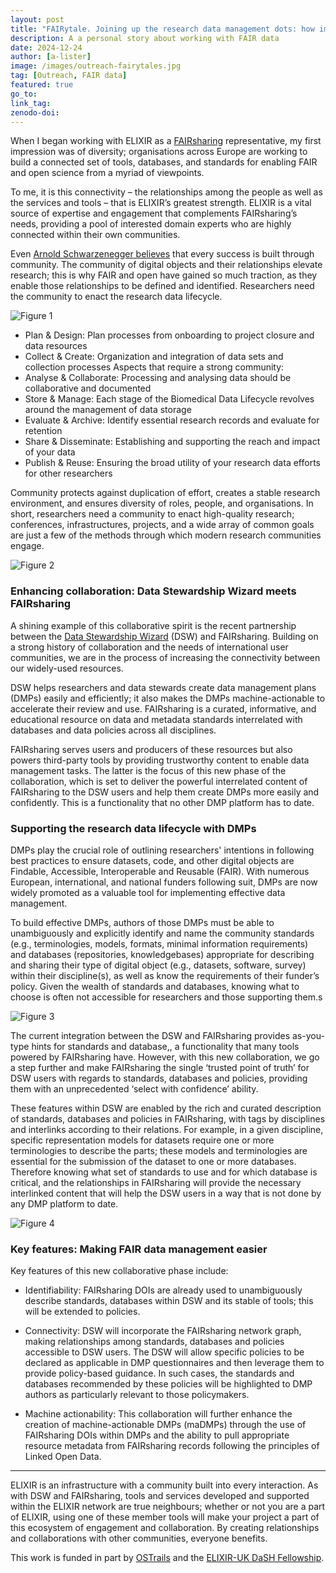 ```yaml
---
layout: post
title: "FAIRytale. Joining up the research data management dots: how improving connectivity among ELIXIR tools enables FAIR across the research data life cycle"
description: A a personal story about working with FAIR data
date: 2024-12-24
author: [a-lister]
image: /images/outreach-fairytales.jpg
tag: [Outreach, FAIR data]
featured: true
go_to: 
link_tag: 
zenodo-doi:
---
```


When I began working with ELIXIR as a [FAIRsharing](https://fairsharing.org/) representative, my first impression was of diversity; organisations across Europe are working to build a connected set of tools, databases, and standards for enabling FAIR and open science from a myriad of viewpoints.

To me, it is this connectivity – the relationships among the people as well as the services and tools – that is ELIXIR’s greatest strength. ELIXIR is a vital source of expertise and engagement that complements FAIRsharing’s needs, providing a pool of interested domain experts who are highly connected within their own communities. 

Even [Arnold Schwarzenegger believes](https://twitter.com/Schwarzenegger/status/863428100473933825) that every success is built through community. The community of digital objects and their relationships elevate research; this is why FAIR and open have gained so much traction, as they enable those relationships to be defined and identified. Researchers need the community to enact the research data lifecycle.

![Figure 1](/images/harvard-data-sharing-life-cycle.png "Figure 1: The research data life cycle, credit https://datamanagement.hms.harvard.edu/")

* Plan & Design: Plan processes from onboarding to project closure and data resources
* Collect & Create: Organization and integration of data sets and collection processes
Aspects that require a strong community:
* Analyse & Collaborate: Processing and analysing data should be collaborative and documented
* Store & Manage: Each stage of the Biomedical Data Lifecycle revolves around the management of data storage
* Evaluate & Archive: Identify essential research records and evaluate for retention
* Share & Disseminate: Establishing and supporting the reach and impact of your data
* Publish & Reuse: Ensuring the broad utility of your research data efforts for other researchers

Community protects against duplication of effort, creates a stable research environment, and ensures diversity of roles, people, and organisations. In short, researchers need a community to enact high-quality research; conferences, infrastructures, projects, and a wide array of common goals are just a few of the methods through which modern research communities engage.  

![Figure 2](/images/connections-fairsharing.png "Figure 2: Community engagement ensures diversity. A small subset of FAIRsharing Champions, together with just a few of the communities they are related to, shows how quickly rich connections form.")


### Enhancing collaboration: Data Stewardship Wizard meets FAIRsharing

A shining example of this collaborative spirit is the  recent partnership between the [Data Stewardship Wizard](https://ds-wizard.org/) (DSW) and FAIRsharing. Building on a strong history of collaboration and the needs of international user communities, we are in the process of increasing the connectivity between our widely-used resources.

DSW helps researchers and data stewards create data management plans (DMPs) easily and efficiently; it also makes the DMPs machine-actionable to accelerate their review and use. FAIRsharing is a curated, informative, and educational resource on data and metadata standards interrelated with databases and data policies across all disciplines.

FAIRsharing serves users and producers of these resources but also powers third-party tools by providing trustworthy content to enable data management tasks. The latter is the focus of this new phase of the collaboration, which is set to deliver the powerful interrelated content of FAIRsharing to the DSW users and help them create DMPs more easily and confidently. This is a functionality that no other DMP platform has to date.

### Supporting the research data lifecycle with DMPs

DMPs play the crucial role of outlining researchers' intentions in following best practices to ensure datasets, code, and other digital objects are Findable, Accessible, Interoperable and Reusable (FAIR). With numerous European, international, and national funders following suit, DMPs are now widely promoted as a valuable tool for implementing effective data management.

To build effective DMPs, authors of those DMPs must be able to unambiguously and explicitly identify and name the community standards (e.g., terminologies, models, formats, minimal information requirements) and databases (repositories, knowledgebases) appropriate for describing and sharing their type of digital object (e.g., datasets, software, survey) within their discipline(s), as well as know the requirements of their funder’s policy. Given the wealth of standards and databases, knowing what to choose is often not accessible for researchers and those supporting them.s

![Figure 3](/images/fairsharing-dsw-interaction-use-case.png "Figure 3: Data Stewardship Wizard uses FAIRsharing to provide as-you-type functionality to users who need to list the standards and databases relevant to their DMPs.")

The current integration between the DSW and FAIRsharing provides as-you-type hints for standards and database,, a functionality that many tools powered by FAIRsharing have. However, with this new collaboration, we go a step further and make FAIRsharing the single ‘trusted point of truth’ for DSW users with regards to standards, databases and policies, providing them with an unprecedented ‘select with confidence’ ability.

These features within DSW are enabled by the rich and curated description of standards, databases and policies in FAIRsharing, with tags by disciplines and interlinks according to their relations. For example, in a given discipline, specific representation models for datasets require one or more terminologies to describe the parts; these models and terminologies are essential for the submission of the dataset to one or more databases. Therefore knowing what set of standards to use and for which database is critical, and the relationships in FAIRsharing will provide the necessary interlinked content that will help the DSW users in a way that is not done by any DMP platform to date. 

![Figure 4](/images/fairsharing-dsw-interaction-use-case-2.png "Figure 4: Data Stewardship Wizard’s new features use FAIRsharing to provide as-you-type hints for policies. Where these policies recommend specific standards and databases, that information will be available to users as they choose the resources associated with their DMP.")

### Key features: Making FAIR data management easier

Key features of this new collaborative phase include:

* Identifiability: FAIRsharing DOIs are already used to unambiguously describe standards, databases within DSW and its stable of tools; this will be extended to policies.

* Connectivity: DSW will incorporate the FAIRsharing network graph, making relationships among standards, databases and policies accessible to DSW users. The DSW will allow specific policies to be declared as applicable in DMP questionnaires and then leverage them to provide policy-based guidance. In such cases, the standards and databases recommended by these policies will be highlighted to DMP authors as particularly relevant to those policymakers. 

* Machine actionability: This collaboration will further enhance the creation of machine-actionable DMPs (maDMPs) through the use of FAIRsharing DOIs within DMPs and the ability to pull appropriate resource metadata from FAIRsharing records following the principles of Linked Open Data.

---

ELIXIR is an infrastructure with a community built into every interaction. As with DSW and FAIRsharing, tools and services developed and supported within the ELIXIR network are true neighbours; whether or not you are a part of ELIXIR, using one of these member tools will make your project a part of this ecosystem of engagement and collaboration. By creating relationships and collaborations with other communities, everyone benefits.

This work is funded in part by [OSTrails](https://ostrails.eu/) and the [ELIXIR-UK DaSH Fellowship](https://fellowship.elixiruknode.org/). 
